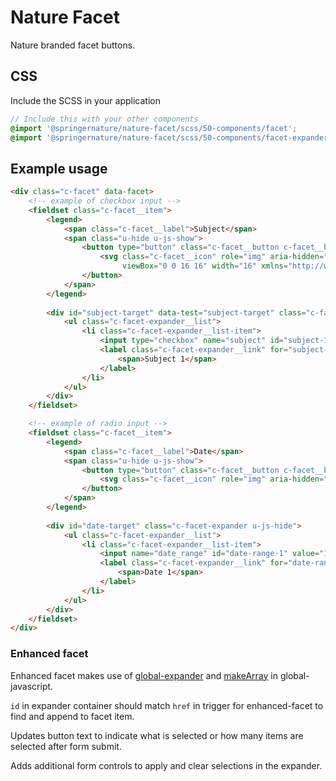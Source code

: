 # Nature Facet

Nature branded facet buttons.

## CSS

Include the SCSS in your application

```scss
// Include this with your other components
@import '@springernature/nature-facet/scss/50-components/facet';
@import '@springernature/nature-facet/scss/50-components/facet-expander';
```

## Example usage

```html
<div class="c-facet" data-facet>
    <!-- example of checkbox input -->
    <fieldset class="c-facet__item">
        <legend>
            <span class="c-facet__label">Subject</span>
            <span class="u-hide u-js-show">
                <button type="button" class="c-facet__button c-facet__button--border" data-facet-expander data-facet-target="#subject-target">
                    <svg class="c-facet__icon" role="img" aria-hidden="true" focusable="false" height="16"
                         viewBox="0 0 16 16" width="16" xmlns="http://www.w3.org/2000/svg">...</svg>
                </button>
            </span>
        </legend>
    
        <div id="subject-target" data-test="subject-target" class="c-facet-expander u-js-hide">
            <ul class="c-facet-expander__list">
                <li class="c-facet-expander__list-item">
                    <input type="checkbox" name="subject" id="subject-1" value="1"/>
                    <label class="c-facet-expander__link" for="subject-1">
                        <span>Subject 1</span>
                    </label>
                </li>
            </ul>
        </div>
    </fieldset>

    <!-- example of radio input -->
    <fieldset class="c-facet__item">
        <legend>
            <span class="c-facet__label">Date</span>
            <span class="u-hide u-js-show">
                <button type="button" class="c-facet__button c-facet__button--border" data-facet-expander data-facet-target="#date-target">
                    <svg class="c-facet__icon" role="img" aria-hidden="true" focusable="false" height="16" viewBox="0 0 16 16" width="16" xmlns="http://www.w3.org/2000/svg">...</svg>
                </button>
            </span>
        </legend>
        
        <div id="date-target" class="c-facet-expander u-js-hide">
            <ul class="c-facet-expander__list">
                <li class="c-facet-expander__list-item">
                    <input name="date_range" id="date-range-1" value="1" type="radio"/>
                    <label class="c-facet-expander__link" for="date-range-1">
                        <span>Date 1</span>
                    </label>
                </li>
            </ul>
        </div>
    </fieldset>
</div>
```

### Enhanced facet
Enhanced facet makes use of [global-expander](https://github.com/springernature/frontend-toolkits/tree/master/toolkits/global/packages/global-expander) 
and [makeArray](https://github.com/springernature/frontend-toolkits/tree/master/toolkits/global/packages/global-javascript#makearray) in global-javascript.

`id` in expander container should match `href` in trigger for enhanced-facet to find and append to facet item.

Updates button text to indicate what is selected or how many items are selected after form submit.

Adds additional form controls to apply and clear selections in the expander.
